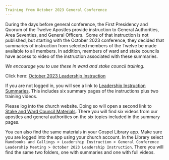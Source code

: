 ```yaml
---
Training from October 2023 General Conference
---
```

During the days before general conference, the First Presidency and Quorum of the Twelve Apostles provide instruction to General Authorities, Area Seventies, and General Officers.  Some of that instruction is not published, but starting with the October 2023 conference, they decided that summaries of instruction from selected members of the Twelve be made available to all members. In addition, members of ward and stake councils have access to video of the instruction associated with these summaries.

*We encourage you to use these in ward and stake council training.*


Click here: [October 2023 Leadership Instruction](https://www.churchofjesuschrist.org/study/handbooks-and-callings/leadership-instruction/general-conference-leadership-meeting/october-2023-leadership-instruction?lang=eng)

If you are not logged in, you will see a link to [Leadership Instruction Summaries](https://www.churchofjesuschrist.org/study/manual/leadership-instruction-october-2023?lang=eng). This includes six summary pages of the instructions plus two training videos.

Please log into the church website. Doing so will open a second link to [Stake and Ward Council Materials](https://www.churchofjesuschrist.org/study/manual/leadership-instruction-october-2023?lang=eng). There you will find six videos from our apostles and general authorities on the six topics included in the summary pages.

You can also find the same materials in your Gospel Library app. Make sure you are logged into the app using your church account. In the Library select `Handbooks and Callings > Leadership Instruction > General Conference Leadership Meeting > October 2023 Leadership Instruction`. There you will find the same two folders, one with summaries and one with full videos.